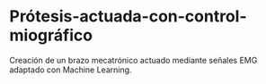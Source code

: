 # Prótesis-actuada-con-control-miográfico
Creación de un brazo mecatrónico actuado mediante señales EMG adaptado con Machine Learning.
